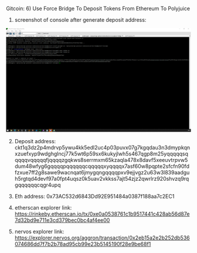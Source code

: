 Gitcoin: 6) Use Force Bridge To Deposit Tokens From Ethereum To Polyjuice

1. screenshot of console after generate deposit address:

![alt text](https://github.com/drugurares/Gitcoin_Nervos/blob/main/task6/console_deposit_address.PNG?raw=true)

2. Deposit address:
ckt1q3dz2p4mdrvp5ywu4kk5edl2uc4p03puvx07g7kgqdau3n3dmypkqnxzuefxyp9wdghglncj77k5wt6p59sx6kukyjlwh5s467qgp8m25yqqqqqsqqqqqvqqqqqfjqqqqzgqkws8serrmxm65kzaqla478x8davf5xeeuvtrpvw5dum48wfyg6gqqqqpqqqqqqcqqqqqxyqqqqx7asf60w8pqpte2sfcfn90fdfzxue7ff2g8sawe9wacnqat6jmygqngqqqqpxv9ejjvgz2u63w3l839aadguh5rgtqd4devf97a0fpt4uqsz0k5uav2vkkss7ajt54zjz2qwrlrz920shvzq9rqgqqqqqqcqgr4upq

3. Eth address: 0x73AC532d6843Dd92E951484a0387f188aa7c2EC1

4. etherscan explorer link: https://rinkeby.etherscan.io/tx/0xe0a0538761c1b9517441c428ab56d87e7d32bd9e711e3cd379bec0bc4af4ee00

5. nervos explorer link: https://explorer.nervos.org/aggron/transaction/0x2eb15a2e2b252db536074686dd7f7b2b78ad95cb99e23b5145190f28e9be68f1